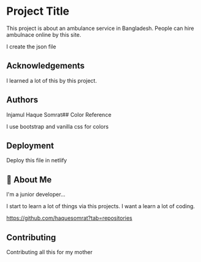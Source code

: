 
# Project Title

This project is about an ambulance service in Bangladesh.
People can hire ambulnace online by this site.

  I create the json file
## Acknowledgements

I learned a lot of this by this project.
## Authors

Injamul Haque Somrat## Color Reference

I use bootstrap and vanilla css for colors
## Deployment

Deploy this file in netlify
## 🚀 About Me
I'm a junior developer...

  I start to learn a lot of things via this projects.
  I want a learn a lot of coding.


  https://github.com/haquesomrat?tab=repositories
## Contributing

Contributing all this for my mother